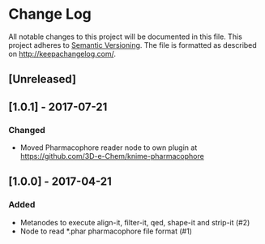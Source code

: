 # Change Log
All notable changes to this project will be documented in this file.
This project adheres to [Semantic Versioning](http://semver.org/).
The file is formatted as described on http://keepachangelog.com/.

## [Unreleased]

## [1.0.1] - 2017-07-21

### Changed

* Moved Pharmacophore reader node to own plugin at https://github.com/3D-e-Chem/knime-pharmacophore

## [1.0.0] - 2017-04-21

### Added

* Metanodes to execute align-it, filter-it, qed, shape-it and strip-it (#2)
* Node to read *.phar pharmacophore file format (#1)
